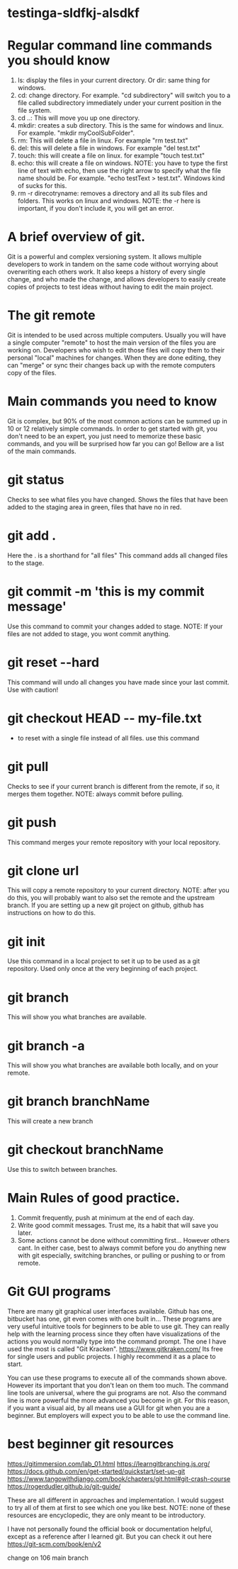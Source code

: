# testinga-sldfkj-alsdkf
# Regular command line commands you should know
1. ls: display the files in your current directory. Or dir: same thing for windows.
2. cd: change directory. For example. "cd subdirectory" will switch you to a file called subdirectory immediately under your current position in the file system.
3. cd ..: This will move you up one directory.
4. mkdir: creates a sub directory. This is the same for windows and linux. For example. "mkdir myCoolSubFolder".
5. rm: This will delete a file in linux. For example "rm test.txt"
6. del: this will delete a file in windows. For example "del test.txt"
7. touch: this will create a file on linux. for example "touch test.txt"
8. echo: this will create a file on windows. NOTE: you have to type the first line of text with echo, then use the right arrow to specify what the file name should be. For example. "echo testText > test.txt". Windows kind of sucks for this.
9. rm -r direcotryname: removes a directory and all its sub files and folders. This works on linux and windows. NOTE: the -r here is important, if you don't include it, you will get an error.

# A brief overview of git.
Git is a powerful and complex versioning system.
It allows multiple developers to work in tandem on the same code without worrying about overwriting each others work. It also keeps a history of every single change, and who made the change, and allows developers to easily create copies of projects to test ideas without having to edit the main project.

# The git remote
Git is intended to be used across multiple computers.
Usually you will have a single computer "remote" to host the main version of the files you are working on. 
Developers who wish to edit those files will copy them to their personal "local" machines for changes. 
When they are done editing, they can "merge" or sync their changes back up with the remote computers copy of the files.

# Main commands you need to know
Git is complex, but 90% of the most common actions can be summed up in 10 or 12 relatively simple commands.
In order to get started with git, you don't need to be an expert, you just need to memorize these basic commands, and you will be surprised how far you can go!
Bellow are a list of the main commands.

# git status
Checks to see what files you have changed. 
Shows the files that have been added to the staging area in green, files that have no in red.

# git add .
Here the . is a shorthand for "all files"
This command adds all changed files to the stage.

# git commit -m 'this is my commit message'
Use this command to commit your changes added to stage. 
NOTE: If your files are not added to stage, you wont commit anything.

# git reset --hard
This command will undo all changes you have made since your last commit. Use with caution!

# git checkout HEAD -- my-file.txt
* to reset with a single file instead of all files. use this command

# git pull
Checks to see if your current branch is different from the remote, if so, it merges them together.
NOTE: always commit before pulling.

# git push
This command merges your remote repository with your local repository.

# git clone url
This will copy a remote repository to your current directory.
NOTE: after you do this, you will probably want to also set the remote and the upstream branch. 
If you are setting up a new git project on github, github has instructions on how to do this.


# git init
Use this command in a local project to set it up to be used as a git repository. Used only once at the very beginning of each project.

# git branch
This will show you what branches are available.

# git branch -a
This will show you what branches are available both locally, and on your remote.

# git branch branchName
This will create a new branch

# git checkout branchName
Use this to switch between branches.


# Main Rules of good practice.
1. Commit frequently, push at minimum at the end of each day.
2. Write good commit messages. Trust me, its a habit that will save you later. 
3. Some actions cannot be done without committing first... However others cant. In either case, best to always commit before you do anything new with git especially, switching branches, or pulling or pushing to or from remote.

# Git GUI programs
There are many git graphical user interfaces available. Github has one, bitbucket has one, git even comes with one built in...
These programs are very useful intuitive tools for beginners to be able to use git. They can really help with the learning process since they often have visualizations of the actions you would normally type into the command prompt.
The one I have used the most is called "Git Kracken". https://www.gitkraken.com/
Its free for single users and public projects. I highly recommend it as a place to start.

You can use these programs to execute all of the commands shown above. 
However its important that you don't lean on them too much.
The command line tools are universal, where the gui programs are not. Also the command line is more powerful the more advanced you become in git.
For this reason, if you want a visual aid, by all means use a GUI for git when you are a beginner. But employers will expect you to be able to use the command line.

# best beginner git resources
https://gitimmersion.com/lab_01.html
https://learngitbranching.js.org/
https://docs.github.com/en/get-started/quickstart/set-up-git
https://www.tangowithdjango.com/book/chapters/git.html#git-crash-course
https://rogerdudler.github.io/git-guide/

These are all different in approaches and implementation. 
I would suggest to try all of them at first to see which one you like best.
NOTE: none of these resources are encyclopedic, they are only meant to be introductory.

I have not personally found the official book or documentation helpful, except as a reference after I learned git. 
But you can check it out here https://git-scm.com/book/en/v2


change on 106 main branch






